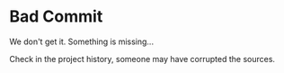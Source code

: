 # Bad Commit

We don't get it. Something is missing...

Check in the project history, someone may have corrupted the sources.
